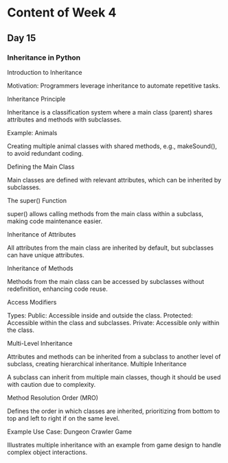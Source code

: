 # Content of Week 4

## Day 15

### Inheritance in Python

Introduction to Inheritance

Motivation: Programmers leverage inheritance to automate repetitive tasks.

Inheritance Principle

Inheritance is a classification system where a main class (parent) shares attributes and methods with subclasses.

Example: Animals

Creating multiple animal classes with shared methods, e.g., makeSound(), to avoid redundant coding.

Defining the Main Class

Main classes are defined with relevant attributes, which can be inherited by subclasses.

The super() Function

super() allows calling methods from the main class within a subclass, making code maintenance easier.

Inheritance of Attributes

All attributes from the main class are inherited by default, but subclasses can have unique attributes.

Inheritance of Methods

Methods from the main class can be accessed by subclasses without redefinition, enhancing code reuse.

Access Modifiers

Types:
Public: Accessible inside and outside the class.
Protected: Accessible within the class and subclasses.
Private: Accessible only within the class.

Multi-Level Inheritance

Attributes and methods can be inherited from a subclass to another level of subclass, creating hierarchical inheritance.
Multiple Inheritance

A subclass can inherit from multiple main classes, though it should be used with caution due to complexity.

Method Resolution Order (MRO)

Defines the order in which classes are inherited, prioritizing from bottom to top and left to right if on the same level.

Example Use Case: Dungeon Crawler Game

Illustrates multiple inheritance with an example from game design to handle complex object interactions.

